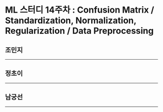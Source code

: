 # ML 스터디 14주차 : Confusion Matrix / Standardization, Normalization, Regularization / Data Preprocessing

## **조민지**

***

## **정초이**

***

## **남궁선**

***
